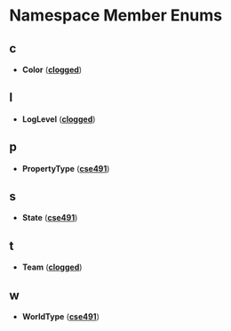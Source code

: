 
# Namespace Member Enums



## c

* **Color** ([**clogged**](namespaceclogged.md))


## l

* **LogLevel** ([**clogged**](namespaceclogged.md))


## p

* **PropertyType** ([**cse491**](namespacecse491.md))


## s

* **State** ([**cse491**](namespacecse491.md))


## t

* **Team** ([**clogged**](namespaceclogged.md))


## w

* **WorldType** ([**cse491**](namespacecse491.md))




